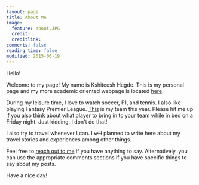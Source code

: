 ```yaml
---
layout: page
title: About Me
image:
  feature: about.JPG
  credit: 
  creditlink: 
comments: false
reading_time: false
modified: 2015-06-19
---
```


Hello!  

Welcome to my page! My name is Kshiteesh Hegde. This is my personal page and my more academic oriented webpage is located [here](https://www.hegde.ai). 

During my leisure time, I love to watch soccer, F1, and tennis. I also like playing Fantasy Premier League. [This](https://fantasy.premierleague.com/entry/107956/history) is my team this year. Please hit me up if you also think about what player to bring in to your team while in bed on a Friday night. Just kidding, I don't do that!

I also try to travel whenever I can. I <s>will</s> planned to write here about my travel stories and experiences among other things.   

Feel free to [reach out to me](mailto:sayhi@kshiteesh.com) if you have anything to say. Alternatively, you can use the appropriate comments sections if you have specific things to say about my posts.   

Have a nice day!  
